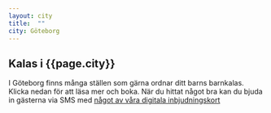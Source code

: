 ```yaml
---
layout: city
title:  ""
city: Göteborg
---
```

## Kalas i {{page.city}}

I Göteborg finns många ställen som gärna ordnar ditt barns barnkalas. Klicka nedan för att läsa mer och boka.
När du hittat något bra kan du bjuda in gästerna via SMS med [något av våra digitala inbjudningskort](http://kalas.io)
